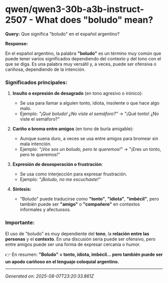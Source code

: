 # qwen/qwen3-30b-a3b-instruct-2507 - What does "boludo" mean?

**Query:** Que significa "boludo" en el español argentino?



**Response:**

En el español argentino, la palabra **"boludo"** es un término muy común que puede tener varios significados dependiendo del contexto y del tono con el que se diga. Es una palabra muy versátil y, a veces, puede ser ofensiva o cariñosa, dependiendo de la intención.

### Significados principales:

1. **Insulto o expresión de desagrado** (en tono agresivo o irónico):
   - Se usa para llamar a alguien tonto, idiota, insolente o que hace algo malo.
   - Ejemplo: *"¡Qué boludo! ¿No viste el semáforo?"* → "¡Qué tonto! ¿No viste el semáforo?"

2. **Cariño o broma entre amigos** (en tono de burla amigable):
   - Aunque suena duro, a veces se usa entre amigos para bromear sin mala intención.
   - Ejemplo: *"¡Vos sos un boludo, pero te queremos!"* → "¡Eres un tonto, pero te queremos!"

3. **Expresión de desesperación o frustración**:
   - Se usa como interjección para expresar frustración.
   - Ejemplo: *"¡Boludo, no me escuchaste!"*

4. **Síntesis:**
   - "Boludo" puede traducirse como **"tonto"**, **"idiota"**, **"imbécil"**, pero también puede ser **"amigo"** o **"compañero"** en contextos informales y afectuosos.

### Importante:
El uso de "boludo" es muy dependiente del **tono**, la **relación entre las personas** y el **contexto**. En una discusión seria puede ser ofensivo, pero entre amigos puede ser una forma de expresar cercanía o humor.

👉 En resumen: **"Boludo" = tonto, idiota, imbécil… pero también puede ser un apodo cariñoso en el lenguaje coloquial argentino.**

---
*Generated on: 2025-08-07T23:20:33.861Z*
